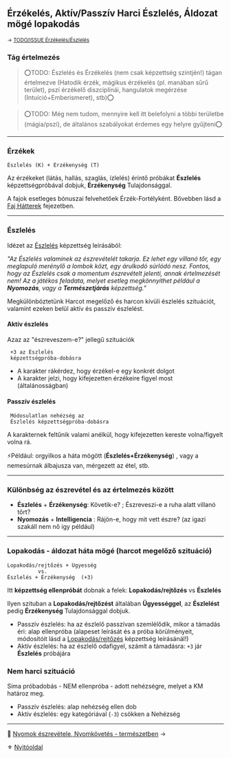 ## Érzékelés, Aktív/Passzív Harci Észlelés, Áldozat mögé lopakodás

<sub>→ [TODO/ISSUE Érzékelés/Észlelés](https://github.com/kaktusztea/km100/wiki/TODO.ISSUE.erzekeles.eszleles)</sub>

### Tág értelmezés

>⭕TODO: Észlelés és Érzékelés (nem csak képzettség szintjén!) tágan értelmezve (Hatodik érzék, mágikus érzékelés (pl. manában sűrű terület), pszí érzékelő diszciplínái, hangulatok megérzése (Intuíció+Emberismeret), stb)⭕

>⭕TODO: Még nem tudom, mennyire kell itt belefolyni a többi területbe (mágia/pszí), de általános szabályokat érdemes egy helyre gyűjteni⭕

---
### Érzékek

```
Észlelés (K) + Érzékenység (T)
```

Az érzékeket (látás, hallás, szaglás, ízlelés) érintő próbákat **Észlelés** képzettségpróbával dobjuk, **Érzékenység** Tulajdonsággal.

A fajok esetleges bónuszai felvehetőek Érzék-Fortélyként. Bővebben lásd a [Faj Hátterek](../021_faj_hatterek.md) fejezetben.

---
### Észlelés

Idézet az [Észlelés](../kepzettsegek.primer.altalanos/eszleles.md) képzettség leírásából:

*"Az Észlelés valaminek az észrevételét takarja. Ez lehet egy villanó tőr, egy meglapuló merénylő a lombok közt, egy árulkodó súrlódó nesz. Fontos, hogy az Észlelés csak a momentum észrevételt jelenti, annak értelmezését nem! Az a játékos feladata, melyet esetleg megkönnyíthet például a **Nyomozás**, vagy a **Természetjárás** képzettség."*

Megkülönböztetünk Harcot megelőző és harcon kívüli észlelés szituációt, valamint ezeken belül aktív és passzív észlelést.

#### Aktív észlelés

Azaz az "észreveszem-e?" jellegű szituációk
```
 +3 az Észlelés
 képzettségpróba-dobásra
```
- A karakter rákérdez, hogy érzékel-e egy konkrét dolgot
- A karakter jelzi, hogy kifejezetten érzékeire figyel most (általánosságban)

#### Passzív észlelés

```
 Módosulatlan nehézség az
 Észlelés képzettségpróba-dobásra
```

A karakternek feltűnik valami anélkül, hogy kifejezetten kereste volna/figyelt volna rá.

⚡Például: orgyilkos a háta mögött (**Észlelés+Érzékenység**) , vagy a nemesúrnak álbajusza van, mérgezett az étel, stb.

---
### Különbség az észrevétel és az értelmezés között

- **Észlelés** + **Érzékenység**: Követik-e? ; Észreveszi-e a ruha alatt villanó tőrt?
- **Nyomozás** + **Intelligencia** : Rájön-e, hogy mit vett észre? (az igazi szakáll nem nő így például)

---
### Lopakodás - áldozat háta mögé (harcot megelőző szituáció)

```
Lopakodás/rejtőzés + Ügyesség
          vs.
Észlelés + Érzékenység  (+3)
```

Itt **képzettség ellenpróbát** dobnak a felek: **Lopakodás/rejtőzés** vs **Észlelés**

Ilyen szituban a **Lopakodás/rejtőzést** általában **Ügyességgel**, az **Észlelést** pedig **Érzékenység** Tulajdonsággal dobjuk.

- Passzív észlelés: ha az észlelő passzívan szemlélődik, mikor a támadás éri: alap ellenpróba
  (alapeset leírását és a próba körülményeit, módosítóit lásd a [Lopakodás/rejtőzés](../kepzettsegek.primer.altalanos/lopakodas_rejtozes.md) képzettség leírásánál!)
- Aktív észlelés: ha az észlelő odafigyel, számít a támadásra: `+3` jár **Észlelés** próbájára

### Nem harci szituáció

Sima próbadobás - NEM ellenpróba - adott nehézségre, melyet a KM határoz meg.

- Passzív észlelés: alap nehézség ellen dob
- Aktív észlelés: egy kategóriával (`-3`) csökken a Nehézség

---

🔗 [Nyomok észrevétele, Nyomkövetés - természetben](nyomok_nyomkovetes_termeszet.md) →

⚜️ [Nyitóoldal](../start.md#15-szitu%C3%A1ci%C3%B3k)
